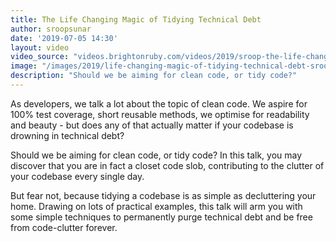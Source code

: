 ```yaml
---
title: The Life Changing Magic of Tidying Technical Debt
author: sroopsunar
date: '2019-07-05 14:30'
layout: video
video_source: "videos.brightonruby.com/videos/2019/sroop-the-life-changing-magic-of-tidying-technical-debt.mp4"
image: "/images/2019/life-changing-magic-of-tidying-technical-debt-sroop-sunar.jpg"
description: "Should we be aiming for clean code, or tidy code?"
---
```


As developers, we talk a lot about the topic of clean code. We aspire for 100% test coverage, short reusable methods, we optimise for readability and beauty - but does any of that actually matter if your codebase is drowning in technical debt?

Should we be aiming for clean code, or tidy code? In this talk, you may discover that you are in fact a closet code slob, contributing to the clutter of your codebase every single day.

But fear not, because tidying a codebase is as simple as decluttering your home. Drawing on lots of practical examples, this talk will arm you with some simple techniques to permanently purge technical debt and be free from code-clutter forever.
